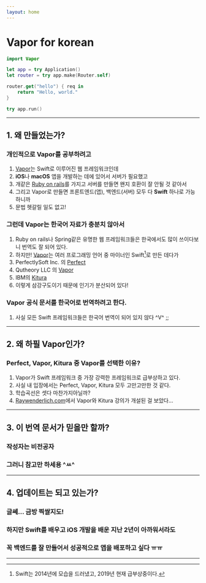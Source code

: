 ```yaml
---
layout: home
---
```


# Vapor for korean
```swift
import Vapor

let app = try Application()
let router = try app.make(Router.self)

router.get("hello") { req in
    return "Hello, world."
}

try app.run()
```
---

## 1. 왜 만들었는가?

### 개인적으로 Vapor를 공부하려고

1. [Vapor][Vapor]는  Swift로 이루어진 웹 프레임워크인데
2. **iOS**나 **macOS** 앱을 개발하는 데에 있어서 서버가 필요했고
3. 개같은 [Ruby on rails](https://rubyonrails.org/)를 가지고 서버를 만들면 왠지 호환이 잘 안될 것 같아서
4. 그리고 Vapor로 만들면 프론트엔드(앱), 백엔드(서버) 모두 다 **Swift** 하나로 가능하니까
5. 문법 헷갈릴 일도 없고!

### 그런데 Vapor는 한국어 자료가 충분치 않아서
1. Ruby on rails나 Spring같은 유명한 웹 프레임워크들은 한국에서도 많이 쓰이다보니 번역도 잘 되어 있다.
2. 하지만! [Vapor][Vapor]는 여러 프로그래밍 언어 중 마이너인 Swift[^1]로 만든 데다가
3. PerfectlySoft Inc. 의 [Perfect][Perfect]
4. Qutheory LLC 의 [Vapor][Vapor]
5. IBM의 [Kitura][Kitura]
6. 이렇게 삼강구도이기 때문에 인기가 분산되어 있다!

### Vapor 공식 문서를 한국어로 번역하려고 한다.
1. 사실 모든 Swift 프레임워크들은 한국어 번역이 되어 있지 않다 ^V^ ;;


---
## 2. 왜 하필 Vapor인가?
### Perfect, Vapor, Kitura 중 Vapor를 선택한 이유?
1. Vapor가 Swift 프레임워크 중 가장 강력한 프레임워크로 급부상하고 있다.
2. 사실 내 입장에서는 Perfect, Vapor, Kitura 모두 고만고만한 것 같다.
3. 학습곡선은 셋다 마찬가지아닐까?
4. [Raywenderlich.com][Raywend]에서 Vapor와 Kitura 강의가 개설된 걸 보았다...

---
## 3. 이 번역 문서가 믿을만 할까?
### 작성자는 비전공자

### 그러니 참고만 하세용 ^ㅆ^
---
## 4. 업데이트는 되고 있는가?
### 글쎄... 금방 찍쌀지도!

### 하지만 Swift를 배우고 iOS 개발을 배운 지난 2년이 아까워서라도

### 꼭 백엔드를 잘 만들어서 성공적으로 앱을 배포하고 싶다 ㅠㅠ

---

[Vapor]: <https://vapor.codes/> "Vapor"
[Perfect]: <https://perfect.org> "Perfect"
[Kitura]: <https://www.kitura.io> "Kitura"
[Raywend]: <https://raywenderlich.com> "Raywend"

[^1]:  Swift는 2014년에 모습을 드러냈고, 2019년 현재 급부상중이다.